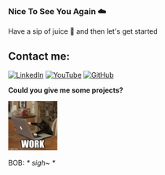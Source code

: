 ### Nice To See You Again  ☁️
Have a sip of juice 🧃 and then let's get started 

## Contact me:
[![LinkedIn](https://img.shields.io/badge/-LinkedIn-blue?style=flat&logo=linkedin&logoColor=white)](https://www.linkedin.com/in/long-nguyen-hai-07926b27b//)
[![YouTube](https://img.shields.io/badge/-YouTube-red?style=flat&logo=youtube&logoColor=white)](https://www.youtube.com/@samefrequency-it)
[![GitHub](https://img.shields.io/badge/-GitHub-black?style=flat&logo=github&logoColor=white)](https://github.com/nguyenlong-github/) <br/>


<strong>Could you give me some projects?</strong>


<span>
  <img src="cat.gif" alt="Cat" width="100" />
  
</span>

BOB: <em>* sigh~ *</em>

<!--
![nguyenlong's github stats](https://github-readme-stats-git-masterrstaa-rickstaa.vercel.app/api?username=nguyenlong-github&show_icons=true&theme=tokyonight&hide=contribs,prs,issues)
-->










